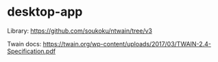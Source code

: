 # desktop-app

Library: https://github.com/soukoku/ntwain/tree/v3

Twain docs: https://twain.org/wp-content/uploads/2017/03/TWAIN-2.4-Specification.pdf
